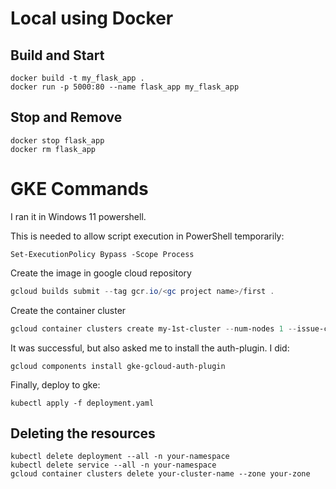 # Local using Docker

## Build and Start

```
docker build -t my_flask_app .
docker run -p 5000:80 --name flask_app my_flask_app
```

## Stop and Remove

```
docker stop flask_app
docker rm flask_app
```

# GKE Commands

I ran it in Windows 11 powershell.

This is needed to allow script execution in PowerShell temporarily:

```
Set-ExecutionPolicy Bypass -Scope Process
```

Create the image in google cloud repository

```powershell
gcloud builds submit --tag gcr.io/<gc project name>/first .
```

Create the container cluster

```powershell
gcloud container clusters create my-1st-cluster --num-nodes 1 --issue-client-certificate --zone us-east1
```

It was successful, but also asked me to install the auth-plugin. I did:

```
gcloud components install gke-gcloud-auth-plugin
```

Finally, deploy to gke:

```
kubectl apply -f deployment.yaml
```

## Deleting the resources

```
kubectl delete deployment --all -n your-namespace
kubectl delete service --all -n your-namespace
gcloud container clusters delete your-cluster-name --zone your-zone
```
